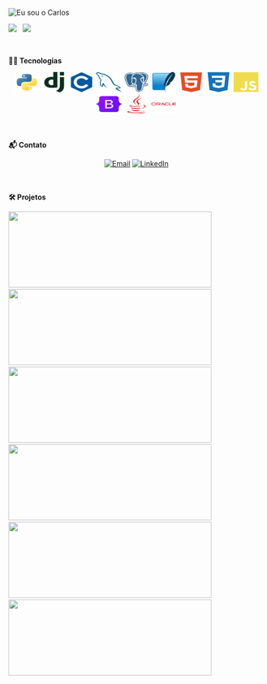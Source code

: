 ![Eu sou o Carlos](https://readme-typing-svg.herokuapp.com/?color=70a5fd&size=28&center=true&vCenter=true&width=1000&lines=Bem-vindo(a)+ao+meu+reposit%C3%B3rio!+👋;Sou+o+Carlos,+estudante+de+Engenharia+de+Software+%F0%9F%98%8A;&theme=tokyonight)

<!--Sou estudante de **Engenharia de Software na Universidade de Brasília (UnB)**. Iniciei minha trajetória na área de TI em 2019, e em 2021 me formei no Ensino Médio Técnico como Técnico em Informática. Desde então venho aprofundando meu conhecimento em desenvolvimento de software e programação. -->

<img src="https://github-readme-stats.vercel.app/api?username=carlos-kadu&show_icons=true&theme=tokyonight&hide_border=true" height="190em">  
<img src="https://github-readme-stats.vercel.app/api/top-langs/?username=carlos-kadu&langs_count=10&layout=compact&theme=tokyonight&hide_border=true" height="190em">

<br>

**👨‍💻 Tecnologias**
<br>
<div style="text-align: center; margin: auto;">
  <img alt="Python" height="40" width="50" src="https://raw.githubusercontent.com/devicons/devicon/master/icons/python/python-original.svg">
  <img alt="Django" height="40" width="50" src="https://raw.githubusercontent.com/devicons/devicon/master/icons/django/django-plain.svg">
  <img alt="C" height="40" width="50" src="https://raw.githubusercontent.com/devicons/devicon/master/icons/c/c-plain.svg">
  <img alt="Mysql" height="40" width="50" src="https://raw.githubusercontent.com/devicons/devicon/master/icons/mysql/mysql-original.svg">
  <img alt="PostgreSQL" height="40" width="50" src="https://raw.githubusercontent.com/devicons/devicon/master/icons/postgresql/postgresql-plain.svg">
  <img alt="SQLite" height="40" width="50" src="https://raw.githubusercontent.com/devicons/devicon/master/icons/sqlite/sqlite-original.svg">
  <img alt="HTML" height="40" width="50" src="https://raw.githubusercontent.com/devicons/devicon/master/icons/html5/html5-plain.svg">
  <img alt="CSS" height="40" width="50" src="https://raw.githubusercontent.com/devicons/devicon/master/icons/css3/css3-plain.svg">
  <img alt="Js" height="40" width="50" src="https://raw.githubusercontent.com/devicons/devicon/master/icons/javascript/javascript-plain.svg">
  <img alt="Bootstrap" height="40" width="50" src="https://raw.githubusercontent.com/devicons/devicon/master/icons/bootstrap/bootstrap-original.svg">
  <img alt="Java" height="40" width="50" src="https://raw.githubusercontent.com/devicons/devicon/master/icons/java/java-plain.svg">
  <img alt="Oracle" height="40" width="50" src="https://raw.githubusercontent.com/devicons/devicon/master/icons/oracle/oracle-original.svg">
</div>
<br><br>

**📬 Contato**
<br>
<div style="text-align: center; margin: auto;">
  <a href="mailto:carlos.edu.rodrigues831@gmail.com"><img src="https://img.shields.io/badge/Gmail-D14836?style=for-the-badge&logo=gmail&logoColor=white" alt="Email"></a>
  <a href="https://www.linkedin.com/in/carlos-eduardo-rodrigues-645686358" target="_blank"><img src="https://img.shields.io/badge/LinkedIn-0077B5?style=for-the-badge&logo=linkedin&logoColor=white" alt="LinkedIn"></a>
</div>

<br><br>
**🛠️ Projetos**
<div style="display: in-line">
<img src="https://github-readme-stats.vercel.app/api/pin/?username=carlos-kadu&repo=calcmedia&theme=tokyonight&hide_border=true" width="400px" height="150px">  
<img src="https://github-readme-stats.vercel.app/api/pin/?username=carlos-kadu&repo=score_watch&theme=tokyonight&hide_border=true" width="400px" height="150px">  
<img src="https://github-readme-stats.vercel.app/api/pin/?username=unb-mds&repo=2023-2-Squad04&theme=tokyonight&hide_border=true" width="400px" height="150px">  
<img src="https://github-readme-stats.vercel.app/api/pin/?username=carlos-kadu&repo=projeto_ATM&theme=tokyonight&hide_border=true" width="400px" height="150px">  
<img src="https://github-readme-stats.vercel.app/api/pin/?username=carlos-kadu&repo=SBD2&theme=tokyonight&hide_border=true" width="400px" height="150px">  
<img src="https://github-readme-stats.vercel.app/api/pin/?username=carlos-kadu&repo=TPPE&theme=tokyonight&hide_border=true" width="400px" height="150px">  
</div>
